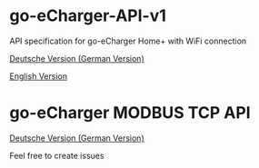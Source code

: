 # go-eCharger-API-v1
API specification for go-eCharger Home+ with WiFi connection

[Deutsche Version (German Version)](api_de.pdf)

[English Version](api_en.pdf)

# go-eCharger MODBUS TCP API
[Deutsche Version (German Version)](go-eCharger%20API%20MODBUS%20TCP.pdf)

Feel free to create issues
